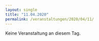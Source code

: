 ```yaml
---
layout: single
title: "11.04.2020"
permalink: /veranstaltungen/2020/04/11/
---
```


Keine Veranstaltung an diesem Tag.
